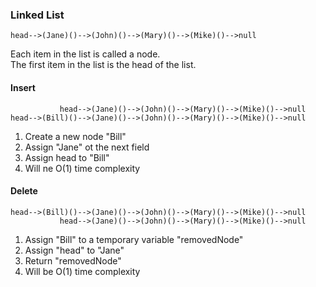 ### Linked List

    head-->(Jane)()-->(John)()-->(Mary)()-->(Mike)()-->null  
Each item in the list is called a node.  
The first item in the list is the head of the list.  

#### Insert
               head-->(Jane)()-->(John)()-->(Mary)()-->(Mike)()-->null  
    head-->(Bill)()-->(Jane)()-->(John)()-->(Mary)()-->(Mike)()-->null    
1. Create a new node "Bill"  
2. Assign "Jane" ot the next field  
3. Assign head to "Bill"  
4. Will ne O(1) time complexity  

#### Delete
    head-->(Bill)()-->(Jane)()-->(John)()-->(Mary)()-->(Mike)()-->null
               head-->(Jane)()-->(John)()-->(Mary)()-->(Mike)()-->null
1. Assign "Bill" to a temporary variable "removedNode"  
2. Assign "head" to "Jane"  
3. Return "removedNode"  
4. Will be O(1) time complexity  
